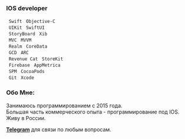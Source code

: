
### IOS developer
` Swift`  ` Objective-C`\
` UIKit`  ` SwiftUI` \
` StoryBoard`  ` Xib`\
` MVC`   ` MVVM`\
` Realm`  ` CoreData`\
` GCD`  ` ARC`\
` Revenue Cat`  ` StoreKit`\
` Firebase`  ` AppMetrica`\
` SPM`  ` CocoaPods`\
` Git`  ` Xcode`

### Обо Мне:
Занимаюсь программированием с 2015 года.\
Большая часть коммерческого опыта - программирование под IOS.\
Живу в России.

**[Telegram](https://t.me/Djirro)** для связи по любым вопросам.

